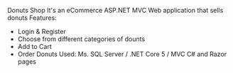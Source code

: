 Donuts Shop
It's an eCommerce ASP.NET MVC Web application that sells donuts
Features:
  - Login & Register
  - Choose from different categories of dounts 
  - Add to Cart
  - Order Donuts
 Used:
 Ms. SQL Server / .NET Core 5 / MVC C# and Razor pages
